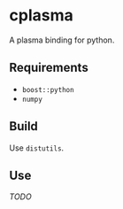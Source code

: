
# cplasma

A plasma binding for python.

## Requirements

* `boost::python`
* `numpy`

## Build

Use `distutils`.

## Use

*TODO*
